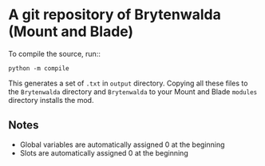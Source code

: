 # A git repository of Brytenwalda (Mount and Blade)

To compile the source, run::

    python -m compile

This generates a set of `.txt` in `output` directory.
Copying all these files to the `Brytenwalda` directory and `Brytenwalda` to 
your Mount and Blade `modules` directory installs the mod.


## Notes

- Global variables are automatically assigned 0 at the beginning
- Slots are automatically assigned 0 at the beginning

